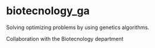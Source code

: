 # biotecnology_ga

Solving optimizing problems by using genetics algorithms.

Collaboration with the Biotecnology department
